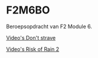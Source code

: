 # F2M6BO
Beroepsopdracht van F2 Module 6. 


[Video's Don't strave](https://drive.google.com/drive/folders/1QjMRdwnBS2RWBGB6TFdqU-yuSTmKLPX1?usp=sharing)

[Video's Risk of Rain 2](https://drive.google.com/drive/folders/1hdFvn__dqeqvV0JF0ri5QnaTCNfd6THm?usp=sharing)
